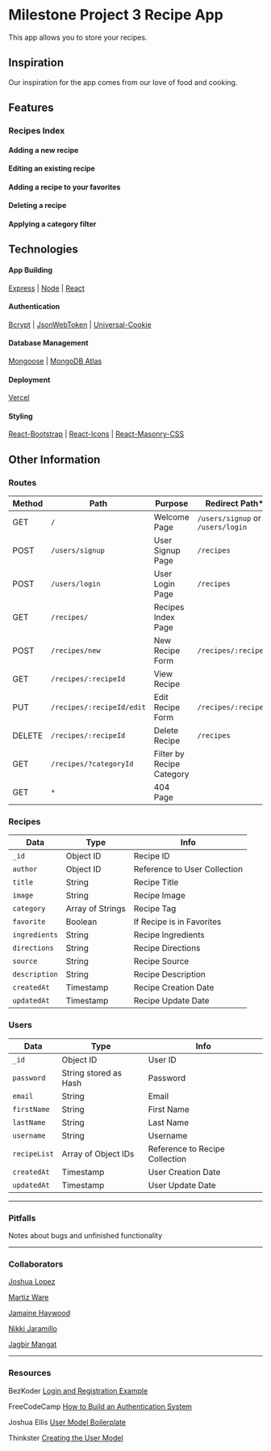 # Milestone Project 3 Recipe App
This app allows you to store your recipes.

## Inspiration
Our inspiration for the app comes from our love of food and cooking.

## Features

### Recipes Index

#### Adding a new recipe

#### Editing an existing recipe

#### Adding a recipe to your favorites

#### Deleting a recipe

#### Applying a category filter

## Technologies
#### App Building
[Express](https://expressjs.com/) |
[Node](https://nodejs.org/en/) |
[React](https://reactjs.org/)

#### Authentication
[Bcrypt](https://www.npmjs.com/package/bcrypt) |
[JsonWebToken](https://www.npmjs.com/package/jsonwebtoken) |
[Universal-Cookie](https://www.npmjs.com/package/universal-cookie)

#### Database Management
[Mongoose](https://mongoosejs.com/) |
[MongoDB Atlas](https://www.mongodb.com/atlas/database)

#### Deployment
[Vercel](https://vercel.com/)

#### Styling
[React-Bootstrap](https://www.npmjs.com/package/react-bootstrap) |
[React-Icons](https://react-icons.github.io/react-icons) |
[React-Masonry-CSS](https://www.npmjs.com/package/react-masonry-css)

## Other Information
### Routes

| Method | Path                      | Purpose                   | Redirect Path*                    |
| ------ | ------------------------- | ------------------------- | --------------------------------- |
| GET    | `/`                       | Welcome Page              | `/users/signup` or `/users/login` |
| POST   | `/users/signup`           | User Signup Page          | `/recipes`                        |
| POST   | `/users/login`            | User Login Page           | `/recipes`                        |
| GET    | `/recipes/`               | Recipes Index Page        |                                   |
| POST   | `/recipes/new`            | New Recipe Form           | `/recipes/:recipeId`              |
| GET    | `/recipes/:recipeId`      | View Recipe               |                                   |
| PUT    | `/recipes/:recipeId/edit` | Edit Recipe Form          | `/recipes/:recipeId`              |
| DELETE | `/recipes/:recipeId`      | Delete Recipe             | `/recipes`                        |
| GET    | `/recipes/?categoryId`    | Filter by Recipe Category |                                   |
| GET    | `*`                       | 404 Page                  |                                   |

### Recipes

| Data          | Type             | Info                         |
| ------------- | ---------------- | ---------------------------- |
| `_id`         | Object ID        | Recipe ID                    |
| `author`      | Object ID        | Reference to User Collection |
| `title`       | String           | Recipe Title                 |
| `image`       | String           | Recipe Image                 |
| `category`    | Array of Strings | Recipe Tag                   |
| `favorite`    | Boolean          | If Recipe is in Favorites    |
| `ingredients` | String           | Recipe Ingredients           |
| `directions`  | String           | Recipe Directions            |
| `source`      | String           | Recipe Source                |
| `description` | String           | Recipe Description           |
| `createdAt`   | Timestamp        | Recipe Creation Date         |
| `updatedAt`   | Timestamp        | Recipe Update Date           |

### Users

| Data         | Type                  | Info                           |
| ------------ | --------------------- | ------------------------------ |
| `_id`        | Object ID             | User ID                        |
| `password`   | String stored as Hash | Password                       |
| `email`      | String                | Email                          |
| `firstName`  | String                | First Name                     |
| `lastName`   | String                | Last Name                      |
| `username`   | String                | Username                       |
| `recipeList` | Array of Object IDs   | Reference to Recipe Collection |
| `createdAt`  | Timestamp             | User Creation Date             |
| `updatedAt`  | Timestamp             | User Update Date               |

- - -
### Pitfalls
Notes about bugs and unfinished functionality

- - -
### Collaborators

[Joshua Lopez](https://github.com/Mediczilla)

[Martiz Ware](https://github.com/Martiz27)

[Jamaine Haywood](https://github.com/jhaywood86)

[Nikki Jaramillo](https://github.com/n-jaramillo)

[Jagbir Mangat](https://github.com/jbmangat)

- - - 

### Resources

BezKoder [Login and Registration Example](https://www.bezkoder.com/node-js-express-login-mongodb/#Controller_for_Registration_Login_Logout)

FreeCodeCamp  [How to Build an Authentication System](https://www.freecodecamp.org/news/how-to-build-a-fullstack-authentication-system-with-react-express-mongodb-heroku-and-netlify/#how-to-protect-the-routes)

Joshua Ellis [User Model Boilerplate](https://gist.github.com/jzellis/41038ac461433b32174a8c556f5aff76)

Thinkster [Creating the User Model](https://thinkster.io/tutorials/node-json-api/creating-the-user-model)

